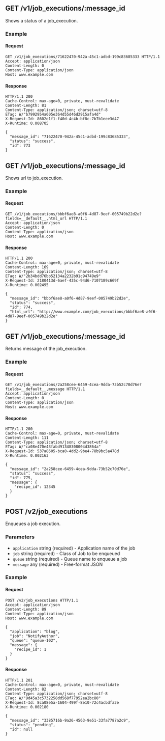 ## GET /v1/job_executions/:message_id
Shows a status of a job_execution.

### Example

#### Request
```
GET /v1/job_executions/71622470-942a-45c1-adbd-199c83685333 HTTP/1.1
Accept: application/json
Content-Length: 0
Content-Type: application/json
Host: www.example.com
```

#### Response
```
HTTP/1.1 200
Cache-Control: max-age=0, private, must-revalidate
Content-Length: 81
Content-Type: application/json; charset=utf-8
ETag: W/"b7992954a605e364d55d46d2915afa4d"
X-Request-Id: 8602e1f1-f40d-4c4b-bf8c-7b7b1eee3d47
X-Runtime: 0.008705

{
  "message_id": "71622470-942a-45c1-adbd-199c83685333",
  "status": "success",
  "id": 773
}
```

## GET /v1/job_executions/:message_id
Shows url to job_execution.

### Example

#### Request
```
GET /v1/job_executions/bbbf6ae8-a0f6-4d87-9eef-005749b22d2e?fields=__default__,html_url HTTP/1.1
Accept: application/json
Content-Length: 0
Content-Type: application/json
Host: www.example.com
```

#### Response
```
HTTP/1.1 200
Cache-Control: max-age=0, private, must-revalidate
Content-Length: 169
Content-Type: application/json; charset=utf-8
ETag: W/"2b34bdd76bb52134a2232b91c94749e9"
X-Request-Id: 2180413d-6aef-435c-94d6-7107189c669f
X-Runtime: 0.002495

{
  "message_id": "bbbf6ae8-a0f6-4d87-9eef-005749b22d2e",
  "status": "success",
  "id": 774,
  "html_url": "http://www.example.com/job_executions/bbbf6ae8-a0f6-4d87-9eef-005749b22d2e"
}
```

## GET /v1/job_executions/:message_id
Returns message of the job_execution.

### Example

#### Request
```
GET /v1/job_executions/2a258cee-6459-4cea-9dda-73b52c70d76e?fields=__default__,message HTTP/1.1
Accept: application/json
Content-Length: 0
Content-Type: application/json
Host: www.example.com
```

#### Response
```
HTTP/1.1 200
Cache-Control: max-age=0, private, must-revalidate
Content-Length: 111
Content-Type: application/json; charset=utf-8
ETag: W/"ca08e470e43fabd91348308004d3864a"
X-Request-Id: 537a8605-bca0-4dd2-9be4-78b9bc5a478d
X-Runtime: 0.002163

{
  "message_id": "2a258cee-6459-4cea-9dda-73b52c70d76e",
  "status": "success",
  "id": 775,
  "message": {
    "recipe_id": 12345
  }
}
```

## POST /v2/job_executions
Enqueues a job execution.

### Parameters
* `application` string (required) - Application name of the job
* `job` string (required) - Class of Job to be enqueued
* `queue` string (required) - Queue name to enqueue a job
* `message` any (required) - Free-format JSON

### Example

#### Request
```
POST /v2/job_executions HTTP/1.1
Accept: application/json
Content-Length: 89
Content-Type: application/json
Host: www.example.com

{
  "application": "blog",
  "job": "NotifyAuthor",
  "queue": "queue-102",
  "message": {
    "recipe_id": 1
  }
}
```

#### Response
```
HTTP/1.1 201
Cache-Control: max-age=0, private, must-revalidate
Content-Length: 82
Content-Type: application/json; charset=utf-8
ETag: W/"9d45a3c5732258dd568f77952ea2bc80"
X-Request-Id: 8ca08e5a-1604-499f-8e10-72c4acbdfa3e
X-Runtime: 0.002180

{
  "message_id": "3385716b-9a26-4563-9e51-33fa7787a2c9",
  "status": "pending",
  "id": null
}
```
